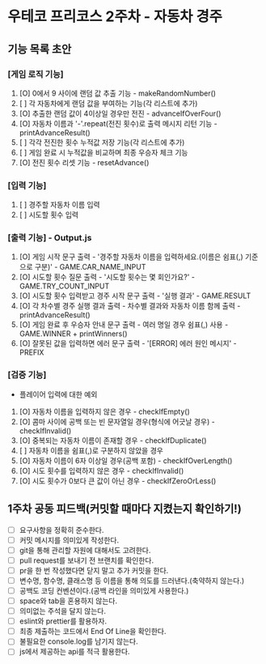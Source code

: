 # 우테코 프리코스 2주차 - 자동차 경주

## 기능 목록 초안

### [게임 로직 기능]

1. [O] 0에서 9 사이에 랜덤 값 추출 기능 - makeRandomNumber()
2. [ ] 각 자동차에게 랜덤 값을 부여하는 기능(각 리스트에 추가)
3. [O] 추출한 랜덤 값이 4이상일 경우만 전진 - advanceIfOverFour()
4. [O] 자동차 이름과 '-'.repeat(전진 횟수)로 출력 메시지 리턴 기능 - printAdvanceResult()
5. [ ] 각각 전진한 횟수 누적값 저장 기능(각 리스트에 추가)
6. [ ] 게임 완료 시 누적값을 비교하며 최종 우승자 체크 기능
7. [O] 전진 횟수 리셋 기능 - resetAdvance()

### [입력 기능]

1. [ ] 경주할 자동차 이름 입력
2. [ ] 시도할 횟수 입력

### [출력 기능] - Output.js

1. [O] 게임 시작 문구 출력 - '경주할 자동차 이름을 입력하세요.(이름은 쉼표(,) 기준으로 구분)' - GAME.CAR_NAME_INPUT
2. [O] 시도할 횟수 질문 출력 - '시도할 횟수는 몇 회인가요?' - GAME.TRY_COUNT_INPUT
3. [O] 시도할 횟수 입력받고 경주 시작 문구 출력 - '실행 결과' - GAME.RESULT
4. [O] 각 차수별 경주 실행 결과 출력 - 차수별 결과와 자동차 이름 함께 출력 - printAdvanceResult()
5. [O] 게임 완료 후 우승자 안내 문구 출력 - 여러 명일 경우 쉼표(,) 사용 - GAME.WINNER + printWinners()
6. [O] 잘못된 값을 입력하면 에러 문구 출력 - '[ERROR] 에러 원인 메시지' - PREFIX

### [검증 기능]

- 플레이어 입력에 대한 예외

1. [O] 자동차 이름을 입력하지 않은 경우 - checkIfEmpty()
2. [O] 콤마 사이에 공백 또는 빈 문자열일 경우(형식에 어긋날 경우) - checkIfInvalid()
3. [O] 중복되는 자동차 이름이 존재할 경우 - checkIfDuplicate()
4. [ ] 자동차 이름을 쉼표(,)로 구분하지 않았을 경우
5. [O] 자동차 이름이 6자 이상일 경우(공백 포함) - checkIfOverLength()
6. [O] 시도 횟수를 입력하지 않은 경우 - checkIfInvalid()
7. [O] 시도 횟수가 0보다 큰 값이 아닌 경우 - checkIfZeroOrLess()

## 1주차 공동 피드백(커밋할 때마다 지켰는지 확인하기!)

- [ ] 요구사항을 정확히 준수한다.
- [ ] 커밋 메시지를 의미있게 작성한다.
- [ ] git을 통해 관리할 자원에 대해서도 고려한다.
- [ ] pull request를 보내기 전 브랜치를 확인한다.
- [ ] pr을 한 번 작성했다면 닫지 말고 추가 커밋을 한다.
- [ ] 변수명, 함수명, 클래스명 등 이름을 통해 의도를 드러낸다.(축약하지 않는다.)
- [ ] 공백도 코딩 컨벤션이다.(공백 라인을 의미있게 사용한다.)
- [ ] space와 tab을 혼용하지 않는다.
- [ ] 의미없는 주석을 달지 않는다.
- [ ] eslint와 prettier를 활용하자.
- [ ] 최종 제출하는 코드에서 End Of Line을 확인한다.
- [ ] 불필요한 console.log를 남기지 않는다.
- [ ] js에서 제공하는 api를 적극 활용한다.
